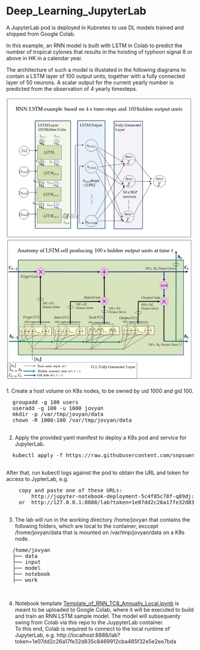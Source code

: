 # Deep_Learning_JupyterLab
A JupyterLab pod is deployed in Kubnetes to use DL models trained and shipped from Google Colab.
<p>
In this example, an RNN model is built with LSTM in Colab to predict the number of tropical cylones that results in the hoisting of typhoon signal 8 or above in HK in a calendar year.
<p>
  The architecture of such a model is illustated in the following diagrams to contain a LSTM layer of 100 output units, together with a fully connected layer of 50 neurons. A scalar output for the current yearly number is predicted from the observation of 4 yearly timesteps.

![RNN LSTM Architecture](RNN_LSTM_Diagram05.jpg)

<p>
  1.  Create a host volume on K8s nodes, to be owned by uid 1000 and gid 100.
  <pre>
  groupadd -g 100 users
  useradd -g 100 -u 1000 jovyan
  mkdir -p /var/tmp/jovyan/data
  chown -R 1000:100 /var/tmp/jovyan/data
  </pre>
  
  2.  Apply the provided yaml manifest to deploy a K8s pod and service for JupyterLab.
  <pre>
  kubectl apply -f https://raw.githubusercontent.com/snpsuen/Deep_Learning_JupyterLab/main/script/jupyter-notebook.yaml
  </pre>
  After that, run kubectl logs against the pod to obtain the URL and token for access to JypterLab, e.g.
  <pre>
    copy and paste one of these URLs:
        http://jupyter-notebook-deployment-5c4f85c78f-q89dj:8888/lab?token=1e07dd2c26a17fe32d835c8469912cba485f32e5e2ee7bda
    or  http://127.0.0.1:8888/lab?token=1e07dd2c26a17fe32d835c8469912cba485f32e5e2ee7bda
  </pre>
 
  3.  The lab will run in the working directory /home/jovyan that contains the following folders, which are local to the container, exccept /home/jovyan/data that is mounted on /var/tmp/jovyan/data on a K8s node.
  <pre>
  /home/jovyan
  ├── data
  ├── input
  ├── model
  ├── notebook
  ├── work <br>
  </pre>

4. Notebook template [Template_of_RNN_TC8_Annually_Local.ipynb](https://github.com/snpsuen/Deep_Learning_JupyterLab/blob/main/script/Template_of_RNN_TC8_Annually_Local.ipynb) is meant to be uploaded to Google Colab, where it will be executed to build and train an RNN LSTM sample model. The model will subsequenty swing from Colab via this repo to the JuypyterLab container. <br>
To this end, Colab is required to connect to the local runtime of JupyterLab, e.g. http://localhost:8888/lab?token=1e07dd2c26a17fe32d835c8469912cba485f32e5e2ee7bda
